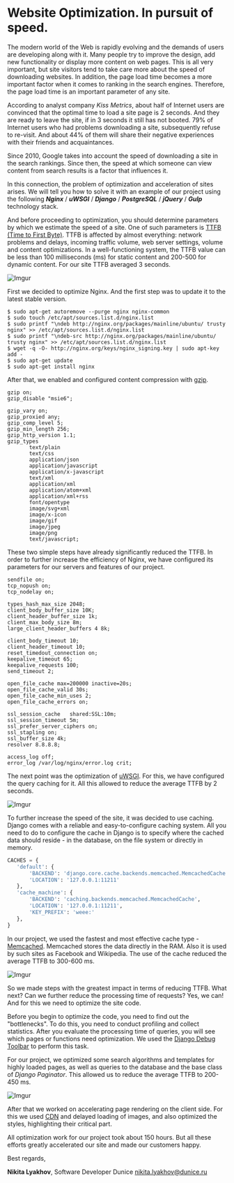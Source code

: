 # Website Optimization. In pursuit of speed.

The modern world of the Web is rapidly evolving and the demands of users are developing along with it. Many people try to improve the design, add new functionality or display more content on web pages. This is all very important, but site visitors tend to take care more about the speed of downloading websites. In addition, the page load time becomes a more important factor when it comes to ranking in the search engines. Therefore, the page load time is an important parameter of any site.

According to analyst company *Kiss Metrics*, about half of Internet users are convinced that the optimal time to load a site page is 2 seconds. And they are ready to leave the site, if in 3 seconds it still has not booted. 79% of Internet users who had problems downloading a site, subsequently refuse to re-visit. And about 44% of them will share their negative experiences with their friends and acquaintances.

Since 2010, Google takes into account the speed of downloading a site in the search rankings. Since then, the speed at which someone can view content from search results is a factor that influences it.

In this connection, the problem of optimization and acceleration of sites arises. We will tell you how to solve it with an example of our project using the following **_Nginx_** / **_uWSGI_** / **_Django_** / **_PostgreSQL_** / **_jQuery_** / **_Gulp_** technology stack.

And before proceeding to optimization, you should determine parameters by which we estimate the speed of a site. One of such parameters is [TTFB (Time to First Byte)](https://en.wikipedia.org/wiki/Time_To_First_Byte). TTFB is affected by almost everything: network problems and delays, incoming traffic volume, web server settings, volume and content optimizations. In a well-functioning system, the TTFB value can be less than 100 milliseconds (ms) for static content and 200-500 for dynamic content. For our site TTFB averaged 3 seconds.

![Imgur](http://i.imgur.com/hzjUCeP.png)

First we decided to optimize Nginx. And the first step was to update it to the latest stable version.

```console
$ sudo apt-get autoremove --purge nginx nginx-common
$ sudo touch /etc/apt/sources.list.d/nginx.list
$ sudo printf "\ndeb http://nginx.org/packages/mainline/ubuntu/ trusty nginx" >> /etc/apt/sources.list.d/nginx.list
$ sudo printf "\ndeb-src http://nginx.org/packages/mainline/ubuntu/ trusty nginx" >> /etc/apt/sources.list.d/nginx.list
$ wget -q -O- http://nginx.org/keys/nginx_signing.key | sudo apt-key add -
$ sudo apt-get update
$ sudo apt-get install nginx
```

After that, we enabled and configured content compression with [gzip](http://nginx.org/en/docs/http/ngx_http_gzip_module.html).

```apacheconf
gzip on;
gzip_disable "msie6";

gzip_vary on;
gzip_proxied any;
gzip_comp_level 5;
gzip_min_length 256;
gzip_http_version 1.1;
gzip_types
       text/plain
       text/css
       application/json
       application/javascript
       application/x-javascript
       text/xml
       application/xml
       application/atom+xml
       application/xml+rss
       font/opentype
       image/svg+xml
       image/x-icon
       image/gif
       image/jpeg
       image/png
       text/javascript;
```

These two simple steps have already significantly reduced the TTFB. In order to further increase the efficiency of Nginx, we have configured its parameters for our servers and features of our project.

```apacheconf
sendfile on;
tcp_nopush on;
tcp_nodelay on;

types_hash_max_size 2048;
client_body_buffer_size 10K;
client_header_buffer_size 1k;
client_max_body_size 8m;
large_client_header_buffers 4 8k;

client_body_timeout 10;
client_header_timeout 10;
reset_timedout_connection on;
keepalive_timeout 65;
keepalive_requests 100;
send_timeout 2;

open_file_cache max=200000 inactive=20s;
open_file_cache_valid 30s;
open_file_cache_min_uses 2;
open_file_cache_errors on;

ssl_session_cache   shared:SSL:10m;
ssl_session_timeout 5m;
ssl_prefer_server_ciphers on;
ssl_stapling on;
ssl_buffer_size 4k;
resolver 8.8.8.8;

access_log off;
error_log /var/log/nginx/error.log crit;
```

The next point was the optimization of [uWSGI](https://uwsgi-docs.readthedocs.io/en/latest/). For this, we have configured the query caching for it. All this allowed to reduce the average TTFB by 2 seconds.

![Imgur](http://i.imgur.com/XktkuCN.png)

To further increase the speed of the site, it was decided to use caching. Django comes with a reliable and easy-to-configure caching system. All you need to do to configure the cache in Django is to specify where the cached data should reside - in the database, on the file system or directly in memory.

```python
CACHES = {
   'default': {
       'BACKEND': 'django.core.cache.backends.memcached.MemcachedCache',
       'LOCATION': '127.0.0.1:11211'
   },
   'cache_machine': {
       'BACKEND': 'caching.backends.memcached.MemcachedCache',
       'LOCATION': '127.0.0.1:11211',
       'KEY_PREFIX': 'weee:'
   },
}
```

In our project, we used the fastest and most effective cache type - [Memcached](https://www.memcached.org/). Memcached stores the data directly in the RAM. Also it is used by such sites as Facebook and Wikipedia. The use of the cache reduced the average TTFB to 300-600 ms.

![Imgur](http://i.imgur.com/QRgJAvM.png)

So we made steps with the greatest impact in terms of reducing TTFB. What next? Can we further reduce the processing time of requests? Yes, we can! And for this we need to optimize the site code.

Before you begin to optimize the code, you need to find out the "bottlenecks". To do this, you need to conduct profiling and collect statistics. After you evaluate the processing time of queries, you will see which pages or functions need optimization. We used the [Django Debug Toolbar](https://django-debug-toolbar.readthedocs.io/en/stable/) to perform this task.

For our project, we optimized some search algorithms and templates for highly loaded pages, as well as queries to the database and the base class of *Django Paginator*. This allowed us to reduce the average TTFB to 200-450 ms.

![Imgur](http://i.imgur.com/HJBLC4V.png)

After that we worked on accelerating page rendering on the client side. For this we used [CDN](https://en.wikipedia.org/wiki/Content_delivery_network) and delayed loading of images, and also optimized the styles, highlighting their critical part.

All optimization work for our project took about 150 hours. But all these efforts greatly accelerated our site and made our customers happy.

Best regards,

**Nikita Lyakhov**,
Software Developer Dunice
nikita.lyakhov@dunice.ru

